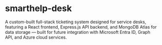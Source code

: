 # smarthelp-desk
A custom-built full-stack ticketing system designed for service desks, featuring a React frontend, Express.js API backend, and MongoDB Atlas for data storage — built for future integration with Microsoft Entra ID, Graph API, and Azure cloud services.
